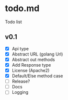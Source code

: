 # todo.md

Todo list

## v0.1

  - [x] Api type
  - [x] Abstract URL (golang Url)
  - [x] Abstract out methods
  - [x] Add Response type
  - [x] License (Apache2)
  - [x] Default/Else method case
  - [ ] Release?
  - [ ] Docs
  - [ ] Logging
